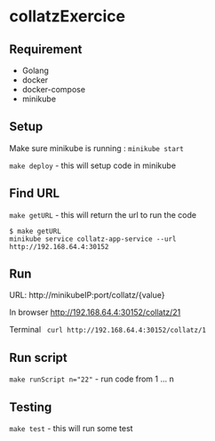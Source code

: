 # collatzExercice

## Requirement

- Golang
- docker
- docker-compose
- minikube


## Setup

Make sure minikube is running : `minikube start`

`make deploy` - this will setup code in minikube

## Find URL

`make getURL` - this will return the url to run the code

```
$ make getURL
minikube service collatz-app-service --url
http://192.168.64.4:30152
```

## Run

URL: http://minikubeIP:port/collatz/{value}

In browser 
     http://192.168.64.4:30152/collatz/21
     
Terminal
    ` curl http://192.168.64.4:30152/collatz/1`
    
## Run script

`make runScript n="22"` - run code from 1 ... n  


## Testing

`make test` - this will run some test

